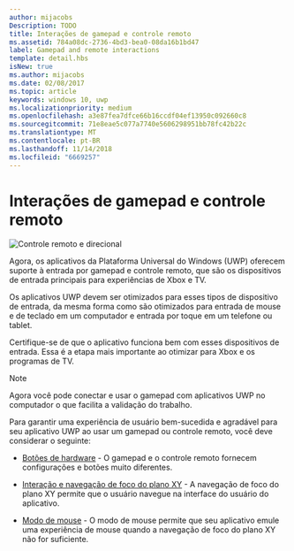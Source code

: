 ```yaml
---
author: mijacobs
Description: TODO
title: Interações de gamepad e controle remoto
ms.assetid: 784a08dc-2736-4bd3-bea0-08da16b1bd47
label: Gamepad and remote interactions
template: detail.hbs
isNew: true
ms.author: mijacobs
ms.date: 02/08/2017
ms.topic: article
keywords: windows 10, uwp
ms.localizationpriority: medium
ms.openlocfilehash: a3e87fea7dfce66b16ccdf04ef13950c092660c8
ms.sourcegitcommit: 71e8eae5c077a7740e5606298951bb78fc42b22c
ms.translationtype: MT
ms.contentlocale: pt-BR
ms.lasthandoff: 11/14/2018
ms.locfileid: "6669257"
---
```

# <a name="gamepad-and-remote-control-interactions"></a>Interações de gamepad e controle remoto

![Controle remoto e direcional](images/dpad-remote/dpad-remote.png)

Agora, os aplicativos da Plataforma Universal do Windows (UWP) oferecem suporte à entrada por gamepad e controle remoto, que são os dispositivos de entrada principais para experiências de Xbox e TV.

Os aplicativos UWP devem ser otimizados para esses tipos de dispositivo de entrada, da mesma forma como são otimizados para entrada de mouse e de teclado em um computador e entrada por toque em um telefone ou tablet.

Certifique-se de que o aplicativo funciona bem com esses dispositivos de entrada. Essa é a etapa mais importante ao otimizar para Xbox e os programas de TV.

> [!NOTE] 
> Agora você pode conectar e usar o gamepad com aplicativos UWP no computador o que facilita a validação do trabalho.

Para garantir uma experiência de usuário bem-sucedida e agradável para seu aplicativo UWP ao usar um gamepad ou controle remoto, você deve considerar o seguinte:

* [Botões de hardware](../devices/designing-for-tv.md#hardware-buttons) - O gamepad e o controle remoto fornecem configurações e botões muito diferentes.

* [Interação e navegação de foco do plano XY](../devices/designing-for-tv.md#xy-focus-navigation-and-interaction) - A navegação de foco do plano XY permite que o usuário navegue na interface do usuário do aplicativo.

* [Modo de mouse](../devices/designing-for-tv.md#mouse-mode) - O modo de mouse permite que seu aplicativo emule uma experiência de mouse quando a navegação de foco do plano XY não for suficiente.
